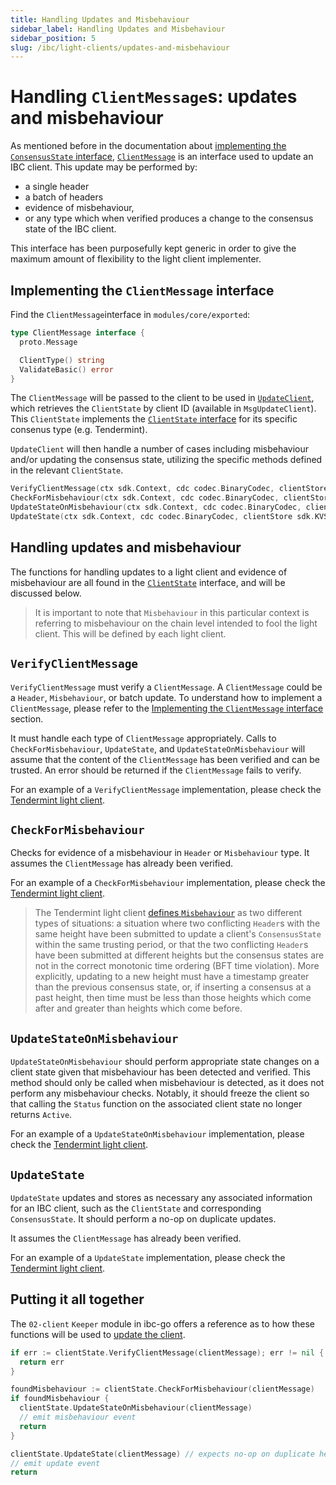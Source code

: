 ```yaml
---
title: Handling Updates and Misbehaviour
sidebar_label: Handling Updates and Misbehaviour
sidebar_position: 5
slug: /ibc/light-clients/updates-and-misbehaviour
---
```


# Handling `ClientMessage`s: updates and misbehaviour

As mentioned before in the documentation about [implementing the `ConsensusState` interface](03-consensus-state.md), [`ClientMessage`](https://github.com/cosmos/ibc-go/blob/v7.0.0/modules/core/exported/client.go#L147) is an interface used to update an IBC client. This update may be performed by:

- a single header
- a batch of headers
- evidence of misbehaviour,
- or any type which when verified produces a change to the consensus state of the IBC client.

This interface has been purposefully kept generic in order to give the maximum amount of flexibility to the light client implementer.

## Implementing the `ClientMessage` interface

Find the `ClientMessage`interface in `modules/core/exported`:

```go
type ClientMessage interface {
  proto.Message

  ClientType() string
  ValidateBasic() error
}
```

The `ClientMessage` will be passed to the client to be used in [`UpdateClient`](https://github.com/cosmos/ibc-go/blob/v7.0.0/modules/core/02-client/keeper/client.go#L48), which retrieves the `ClientState` by client ID (available in `MsgUpdateClient`). This `ClientState` implements the [`ClientState` interface](02-client-state.md) for its specific consenus type (e.g. Tendermint).

`UpdateClient` will then handle a number of cases including misbehaviour and/or updating the consensus state, utilizing the specific methods defined in the relevant `ClientState`.

```go
VerifyClientMessage(ctx sdk.Context, cdc codec.BinaryCodec, clientStore sdk.KVStore, clientMsg ClientMessage) error
CheckForMisbehaviour(ctx sdk.Context, cdc codec.BinaryCodec, clientStore sdk.KVStore, clientMsg ClientMessage) bool
UpdateStateOnMisbehaviour(ctx sdk.Context, cdc codec.BinaryCodec, clientStore sdk.KVStore, clientMsg ClientMessage)
UpdateState(ctx sdk.Context, cdc codec.BinaryCodec, clientStore sdk.KVStore, clientMsg ClientMessage) []Height
```

## Handling updates and misbehaviour

The functions for handling updates to a light client and evidence of misbehaviour are all found in the [`ClientState`](https://github.com/cosmos/ibc-go/blob/v7.0.0/modules/core/exported/client.go#L36) interface, and will be discussed below.

> It is important to note that `Misbehaviour` in this particular context is referring to misbehaviour on the chain level intended to fool the light client. This will be defined by each light client.

## `VerifyClientMessage`

`VerifyClientMessage` must verify a `ClientMessage`. A `ClientMessage` could be a `Header`, `Misbehaviour`, or batch update. To understand how to implement a `ClientMessage`, please refer to the [Implementing the `ClientMessage` interface](#implementing-the-clientmessage-interface) section.

It must handle each type of `ClientMessage` appropriately. Calls to `CheckForMisbehaviour`, `UpdateState`, and `UpdateStateOnMisbehaviour` will assume that the content of the `ClientMessage` has been verified and can be trusted. An error should be returned if the `ClientMessage` fails to verify.

For an example of a `VerifyClientMessage` implementation, please check the [Tendermint light client](https://github.com/cosmos/ibc-go/blob/v7.0.0/modules/light-clients/07-tendermint/update.go#L20).

## `CheckForMisbehaviour`

Checks for evidence of a misbehaviour in `Header` or `Misbehaviour` type. It assumes the `ClientMessage` has already been verified.

For an example of a `CheckForMisbehaviour` implementation, please check the [Tendermint light client](https://github.com/cosmos/ibc-go/blob/v7.0.0/modules/light-clients/07-tendermint/misbehaviour_handle.go#L19).

> The Tendermint light client [defines `Misbehaviour`](https://github.com/cosmos/ibc-go/blob/v7.0.0/modules/light-clients/07-tendermint/misbehaviour.go) as two different types of situations: a situation where two conflicting `Header`s with the same height have been submitted to update a client's `ConsensusState` within the same trusting period, or that the two conflicting `Header`s have been submitted at different heights but the consensus states are not in the correct monotonic time ordering (BFT time violation). More explicitly, updating to a new height must have a timestamp greater than the previous consensus state, or, if inserting a consensus at a past height, then time must be less than those heights which come after and greater than heights which come before.

## `UpdateStateOnMisbehaviour`

`UpdateStateOnMisbehaviour` should perform appropriate state changes on a client state given that misbehaviour has been detected and verified. This method should only be called when misbehaviour is detected, as it does not perform any misbehaviour checks. Notably, it should freeze the client so that calling the `Status` function on the associated client state no longer returns `Active`.

For an example of a `UpdateStateOnMisbehaviour` implementation, please check the [Tendermint light client](https://github.com/cosmos/ibc-go/blob/v7.0.0/modules/light-clients/07-tendermint/update.go#L199).

## `UpdateState`

`UpdateState` updates and stores as necessary any associated information for an IBC client, such as the `ClientState` and corresponding `ConsensusState`. It should perform a no-op on duplicate updates.

It assumes the `ClientMessage` has already been verified.

For an example of a `UpdateState` implementation, please check the [Tendermint light client](https://github.com/cosmos/ibc-go/blob/v7.0.0/modules/light-clients/07-tendermint/update.go#L131).

## Putting it all together

The `02-client` `Keeper` module in ibc-go offers a reference as to how these functions will be used to [update the client](https://github.com/cosmos/ibc-go/blob/v7.0.0/modules/core/02-client/keeper/client.go#L48).

```go
if err := clientState.VerifyClientMessage(clientMessage); err != nil {
  return err
}

foundMisbehaviour := clientState.CheckForMisbehaviour(clientMessage)
if foundMisbehaviour {
  clientState.UpdateStateOnMisbehaviour(clientMessage)
  // emit misbehaviour event
  return 
}

clientState.UpdateState(clientMessage) // expects no-op on duplicate header
// emit update event
return
